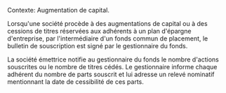Contexte: Augmentation de capital.

Lorsqu'une société procède à des augmentations de capital ou à des cessions de titres réservées aux adhérents à un plan d'épargne d'entreprise, par l'intermédiaire d'un fonds commun de placement, le bulletin de souscription est signé par le gestionnaire du fonds.

La société émettrice notifie au gestionnaire du fonds le nombre d'actions souscrites ou le nombre de titres cédés. Le gestionnaire informe chaque adhérent du nombre de parts souscrit et lui adresse un relevé nominatif mentionnant la date de cessibilité de ces parts.